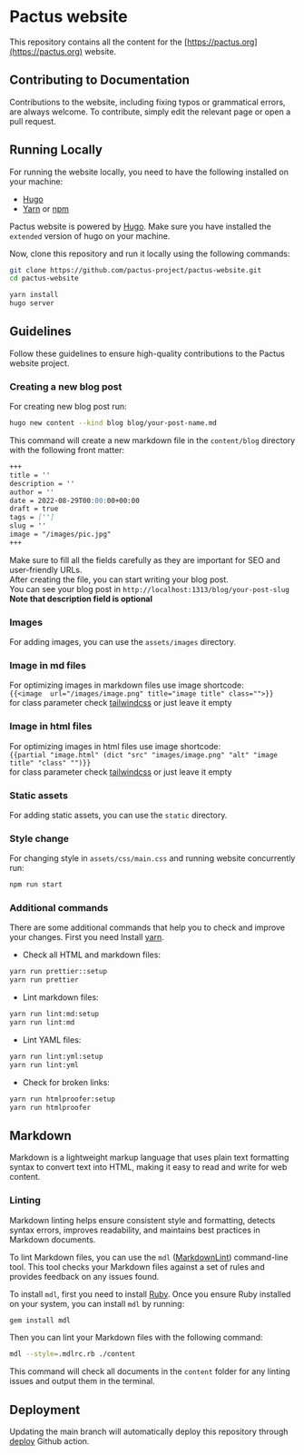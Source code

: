 # Pactus website

This repository contains all the content for the [https://pactus.org](https://pactus.org) website.

## Contributing to Documentation

Contributions to the website, including fixing typos or grammatical errors, are always welcome.
To contribute, simply edit the relevant page or open a pull request.

## Running Locally

For running the website locally, you need to have the following installed on your machine:
- [Hugo](https://gohugo.io/)
- [Yarn](https://yarnpkg.com/) or [npm](https://www.npmjs.com/)

Pactus website is powered by [Hugo](https://gohugo.io/).
Make sure you have installed the `extended` version of hugo on your machine.

Now, clone this repository and run it locally using the following commands:

```bash
git clone https://github.com/pactus-project/pactus-website.git
cd pactus-website

yarn install
hugo server
```

## Guidelines

Follow these guidelines to ensure high-quality contributions to the Pactus website project.

### Creating a new blog post

For creating new blog post run:

```bash
hugo new content --kind blog blog/your-post-name.md
```

This command will create a new markdown file in the `content/blog` directory with the following front matter:

```markdown
+++
title = ''
description = ''
author = ''
date = 2022-08-29T00:00:00+00:00
draft = true
tags = ['']
slug = ''
image = "/images/pic.jpg"
+++
```

Make sure to fill all the fields carefully as they are important for SEO and user-friendly URLs.\
After creating the file, you can start writing your blog post.\
You can see your blog post in `http://localhost:1313/blog/your-post-slug` \
**Note that description field is optional**

### Images

For adding images, you can use the `assets/images` directory.

### Image in md files

For optimizing images in markdown files use image shortcode: \
`{{<image  url="/images/image.png" title="image title" class="">}}` \
for class parameter check [tailwindcss](https://tailwindcss.com/) or just leave it empty

### Image in html files

For optimizing images in html files use image shortcode: \
`{{partial "image.html" (dict "src" "images/image.png" "alt" "image title" "class" "")}}` \
for class parameter check [tailwindcss](https://tailwindcss.com/) or just leave it empty

### Static assets

For adding static assets, you can use the `static` directory.

### Style change

For changing style in `assets/css/main.css` and running website concurrently run:

```bash
npm run start
```

### Additional commands

There are some additional commands that help you to check and improve your changes.
First you need Install [yarn](https://yarnpkg.com/).

- Check all HTML and markdown files:

```bash
yarn run prettier::setup
yarn run prettier
```

- Lint markdown files:

```bash
yarn run lint:md:setup
yarn run lint:md
```

- Lint YAML files:

```bash
yarn run lint:yml:setup
yarn run lint:yml
```

- Check for broken links:

```bash
yarn run htmlproofer:setup
yarn run htmlproofer
```

## Markdown

Markdown is a lightweight markup language that uses plain text formatting syntax to convert text into HTML,
making it easy to read and write for web content.

### Linting

Markdown linting helps ensure consistent style and formatting, detects syntax errors, improves readability,
and maintains best practices in Markdown documents.

To lint Markdown files, you can use the `mdl` ([MarkdownLint](https://github.com/DavidAnson/markdownlint)) command-line tool.
This tool checks your Markdown files against a set of rules and provides feedback on any issues found.

To install `mdl`, first you need to install [Ruby](https://www.ruby-lang.org/en/documentation/installation/).
Once you ensure Ruby installed on your system, you can install `mdl` by running:

```sh
gem install mdl
```

Then you can lint your Markdown files with the following command:

```sh
mdl --style=.mdlrc.rb ./content
```

This command will check all documents in the `content` folder for any linting issues and output them in the terminal.

## Deployment

Updating the main branch will automatically deploy this repository through
[deploy](.github/workflows/deploy.yml) Github action.